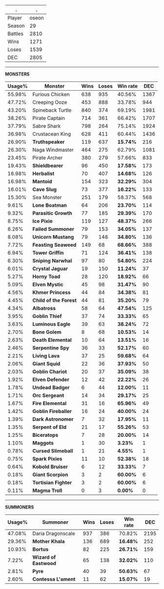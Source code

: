 .|.
|-|-
Player|oseon
Season|29
Battles|2810
Wins|1271
Loses|1539
DEC|2805

---
**MONSTERS**

Usage%|Monster|Wins|Loses|Win rate|DEC|
-|-|-|-|-|-|
55.98%|Furious Chicken|638|935|40.56%|1367|
47.72%|Creeping Ooze|453|888|33.78%|944|
43.20%|Spineback Turtle|840|374|69.19%|1981|
38.26%|Pirate Captain|714|361|66.42%|1707|
37.79%|Sabre Shark|798|264|75.14%|1924|
36.98%|Crustacean King|628|411|60.44%|1436|
26.90%|**Truthspeaker**|119|637|**15.74%**|216|
26.30%|Naga Windmaster|464|275|62.79%|1081|
23.45%|Pirate Archer|380|279|57.66%|833|
19.43%|**Shieldbearer**|96|450|**17.58%**|173|
16.98%|**Herbalist**|70|407|**14.68%**|126|
16.98%|**Mantoid**|154|323|**32.29%**|304|
16.01%|**Cave Slug**|73|377|**16.22%**|133|
15.30%|Sea Monster|251|179|58.37%|568|
9.61%|**Lone Boatman**|64|206|**23.70%**|114|
9.32%|**Parasitic Growth**|77|185|**29.39%**|170|
8.75%|**Ice Pixie**|119|127|**48.37%**|266|
8.26%|**Failed Summoner**|79|153|**34.05%**|137|
8.08%|**Unicorn Mustang**|79|148|**34.80%**|136|
7.72%|**Feasting Seaweed**|149|68|**68.66%**|388|
6.94%|**Tower Griffin**|71|124|**36.41%**|138|
6.30%|**Sniping Narwhal**|97|80|**54.80%**|224|
6.01%|**Crystal Jaguar**|19|150|**11.24%**|37|
5.27%|**Horny Toad**|28|120|**18.92%**|66|
5.09%|**Elven Mystic**|45|98|**31.47%**|90|
4.56%|**Khmer Princess**|44|84|**34.38%**|81|
4.45%|**Child of the Forest**|44|81|**35.20%**|79|
4.34%|**Albatross**|58|64|**47.54%**|125|
3.95%|**Goblin Thief**|37|74|**33.33%**|65|
3.63%|**Luminous Eagle**|39|63|**38.24%**|72|
2.70%|**Bone Golem**|8|68|**10.53%**|14|
2.63%|**Death Elemental**|10|64|**13.51%**|16|
2.46%|**Serpentine Spy**|36|33|**52.17%**|60|
2.21%|**Living Lava**|37|25|**59.68%**|64|
2.06%|**Giant Squid**|22|36|**37.93%**|50|
2.03%|**Goblin Chariot**|20|37|**35.09%**|38|
1.92%|**Elven Defender**|12|42|**22.22%**|26|
1.78%|**Undead Badger**|6|44|**12.00%**|11|
1.71%|**Orc Sergeant**|14|34|**29.17%**|25|
1.67%|**Fire Elemental**|31|16|**65.96%**|49|
1.42%|**Goblin Fireballer**|16|24|**40.00%**|24|
1.39%|**Dark Astronomer**|7|32|**17.95%**|11|
1.35%|**Serpent of Eld**|21|17|**55.26%**|53|
1.25%|**Biceratops**|7|28|**20.00%**|14|
1.10%|**Maggots**|1|30|**3.23%**|1|
0.78%|**Cursed Slimeball**|1|21|**4.55%**|1|
0.75%|**Spark Pixies**|11|10|**52.38%**|18|
0.64%|**Kobold Bruiser**|6|12|**33.33%**|7|
0.18%|**Giant Scorpion**|3|2|**60.00%**|6|
0.18%|**Tortisian Fighter**|3|2|**60.00%**|6|
0.11%|**Magma Troll**|0|3|**0.00%**|0|

---
**SUMMONERS**

Usage%|Summoner|Wins|Loses|Win rate|DEC|
-|-|-|-|-|-|
47.08%|Daria Dragonscale|937|386|70.82%|2195|
29.36%|**Mother Khala**|136|689|**16.48%**|252|
10.93%|**Bortus**|82|225|**26.71%**|159|
7.22%|**Wizard of Eastwood**|65|138|**32.02%**|110|
2.81%|**Pyre**|40|39|**50.63%**|67|
2.60%|**Contessa L'ament**|11|62|**15.07%**|19|
